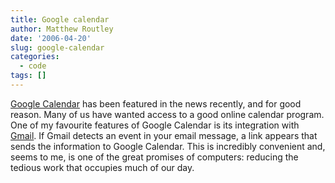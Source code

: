 ```yaml
---
title: Google calendar
author: Matthew Routley
date: '2006-04-20'
slug: google-calendar
categories:
  - code
tags: []
---
```


<p><a href="http://calendar.google.com">Google Calendar</a> has been featured in the news recently, and for good reason. Many of us have wanted access to a good online calendar program. One of my favourite features of Google Calendar is its integration with <a href="http://mail.google.com">Gmail</a>. If Gmail detects an event in your email message, a link appears that sends the information to Google Calendar. This is incredibly convenient and, seems to me, is one of the great promises of computers: reducing the tedious work that occupies much of our day.</p>